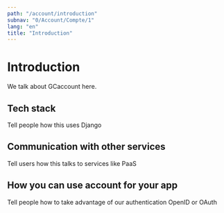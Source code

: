 ```yaml
---
path: "/account/introduction"
subnav: "0/Account/Compte/1"
lang: "en"
title: "Introduction"
---
```


<helmet>
<title> GCaccount - Introduction </title>
</helmet>

# Introduction

We talk about GCaccount here.

## Tech stack

Tell people how this uses Django

## Communication with other services

Tell users how this talks to services like PaaS

## How you can use account for your app

Tell people how to take advantage of our authentication
OpenID or OAuth
